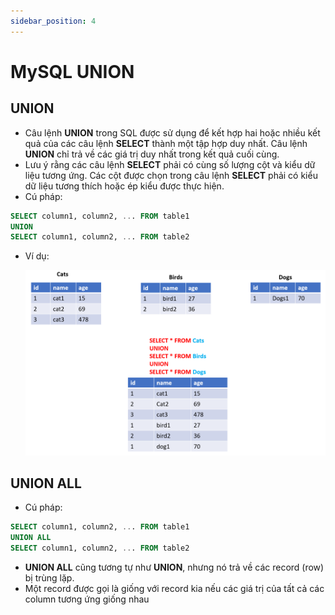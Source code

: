 ```yaml
---
sidebar_position: 4
---
```


# MySQL UNION

## UNION

- Câu lệnh **UNION** trong SQL được sử dụng để kết hợp hai hoặc nhiều kết quả của các câu lệnh **SELECT** thành một tập hợp duy nhất. Câu lệnh **UNION** chỉ trả về các giá trị duy nhất trong kết quả cuối cùng.
- Lưu ý rằng các câu lệnh **SELECT** phải có cùng số lượng cột và kiểu dữ liệu tương ứng. Các cột được chọn trong câu lệnh **SELECT** phải có kiểu dữ liệu tương thích hoặc ép kiểu được thực hiện.
- Cú pháp:

```sql
SELECT column1, column2, ... FROM table1
UNION
SELECT column1, column2, ... FROM table2
```

- Ví dụ:

  ![1706721952158](image/sql-union/1706721952158.png)

## UNION ALL

- Cú pháp:

```sql
SELECT column1, column2, ... FROM table1
UNION ALL
SELECT column1, column2, ... FROM table2

```

- **UNION ALL** cũng tương tự như **UNION**, nhưng nó trả về các record (row) bị trùng lặp.
- Một record được gọi là giống với record kia nếu các giá trị của tất cả các column tương ứng giống nhau
